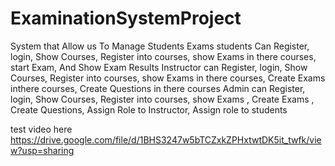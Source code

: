 # ExaminationSystemProject
System that Allow us To Manage Students Exams
students Can Register, login, Show Courses, Register into courses, show Exams in there courses, start Exam, And Show Exam Results
Instructor can Register, login, Show Courses, Register into courses, show Exams in there courses, Create Exams inthere courses, Create Questions in there courses
Admin can Register, login, Show Courses, Register into courses, show Exams , Create Exams , Create Questions, Assign Role to Instructor,
Assign role to students

test video  here https://drive.google.com/file/d/1BHS3247w5bTCZxkZPHxtwtDK5it_twfk/view?usp=sharing
